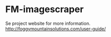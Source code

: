 # FM-imagescraper

Se project website for more information. http://foggymountainsolutions.com/user-guide/
